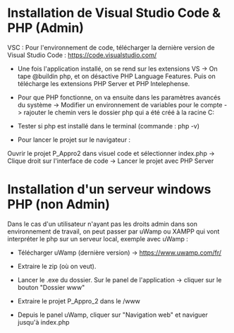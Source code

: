 # Installation de Visual Studio Code & PHP (Admin)

VSC : Pour l'environnement de code, télécharger la dernière version de Visual Studio Code : https://code.visualstudio.com/

- Une fois l'application installé, on se rend sur les extensions VS -> On tape @buildin php, et on désactive PHP Language Features. Puis on télécharge les extensions PHP Server et PHP Intelephense.

- Pour que PHP fonctionne, on va ensuite dans les paramètres avancés du système -> Modifier un environnement de variables pour le compte -> rajouter le chemin vers le dossier php qui a été créé à la racine C:

- Tester si php est installé dans le terminal (commande : php -v)

- Pour lancer le projet sur le navigateur : 

Ouvrir le projet P_Appro2 dans visuel code et sélectionner index.php -> Clique droit sur l'interface de code -> Lancer le projet avec PHP Server

# Installation d'un serveur windows PHP (non Admin)

Dans le cas d'un utilisateur n'ayant pas les droits admin dans son environnement de travail, on peut passer par uWamp ou XAMPP qui vont interpréter le php sur un serveur local, exemple avec uWamp :

- Télécharger uWamp (dernière version) -> https://www.uwamp.com/fr/

- Extraire le zip (où on veut).

- Lancer le .exe du dossier. Sur le panel de l'application -> cliquer sur le bouton "Dossier www"

- Extraire le projet P_Appro_2 dans le /www 

- Depuis le panel uWamp, cliquer sur "Navigation web" et naviguer jusqu'à index.php

